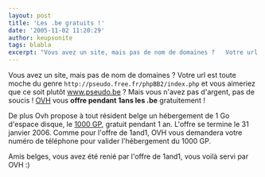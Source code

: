 ```yaml
---
layout: post
title: 'Les .be gratuits !'
date: '2005-11-02 11:20:29'
author: keupsonite
tags: blabla
excerpt: "Vous avez un site, mais pas de nom de domaines ?   Votre url est toute moche du genre `http://pseudo.free.fr/phpBB2/index.php` et vous aimeriez que ce soit plutôt www.pseudo.be ?   Mais vous n'avez pas d'argent, pas de soucis ! [OVH](http://www.ovh.com/be/) vous **offre pendant 1ans les .be** gratuitement !  \n  \nDe plus Ovh propose à tout      …"
---
```


Vous avez un site, mais pas de nom de domaines ?   Votre url est toute moche du genre `http://pseudo.free.fr/phpBB2/index.php` et vous aimeriez que ce soit plutôt www.pseudo.be ?   Mais vous n'avez pas d'argent, pas de soucis ! [OVH](http://www.ovh.com/be/) vous **offre pendant 1ans les .be** gratuitement !

De plus Ovh propose à tout résident belge un hébergement de 1 Go d'espace disque, le [1000 GP](http://www.ovh.com/be/hebergement.xml), gratuit pendant 1 an.   L'offre se termine le 31 janvier 2006. Comme pour l'offre de 1and1, OVH vous demandera votre numéro de téléphone pour valider l'hébergement du 1000 GP.

Amis belges, vous avez été renié par l'offre de 1and1, vous voilà servi par OVH :)
